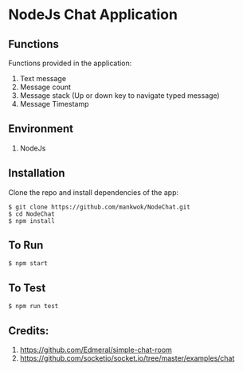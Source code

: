 # NodeJs Chat Application

## Functions
Functions provided in the application:
1. Text message
2. Message count
3. Message stack (Up or down key to navigate typed message)
4. Message Timestamp

## Environment
1. NodeJs

## Installation
Clone the repo and install dependencies of the app:
```
$ git clone https://github.com/mankwok/NodeChat.git
$ cd NodeChat
$ npm install
```

## To Run
```
$ npm start
```

## To Test
```
$ npm run test
```

## Credits:
1. https://github.com/Edmeral/simple-chat-room
2. https://github.com/socketio/socket.io/tree/master/examples/chat